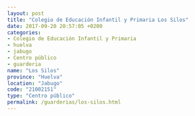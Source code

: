 ```yaml
---
layout: post
title: "Colegio de Educación Infantil y Primaria Los Silos"
date: 2017-09-20 20:57:05 +0200
categories:
- Colegio de Educación Infantil y Primaria
- huelva
- jabugo
- Centro público
- guarderia
name: "Los Silos"
province: "Huelva"
location: "Jabugo"
code: "21002151"
type: "Centro público"
permalink: /guarderias/los-silos.html
---
```

